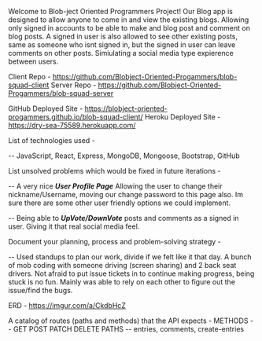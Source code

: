 Welcome to Blob-ject Oriented Programmers Project!
Our Blog app is designed to allow anyone to come in and view the existing blogs. Allowing only signed
in accounts to be able to make and blog post and comment on blog posts. A signed in user is also allowed
to see other existing posts, same as someone who isnt signed in, but the signed in user can leave comments on other posts.
Simiulating a social media type expierence between users.

Client Repo -
https://github.com/Blobject-Oriented-Progammers/blob-squad-client
Server Repo -
https://github.com/Blobject-Oriented-Progammers/blob-squad-server

GitHub Deployed Site -
https://blobject-oriented-progammers.github.io/blob-squad-client/
Heroku Deployed Site -
https://dry-sea-75589.herokuapp.com/

List of technologies used -

-- JavaScript, React, Express, MongoDB, Mongoose, Bootstrap, GitHub

List unsolved problems which would be fixed in future iterations -

-- A very nice ***User Profile Page*** Allowing the user to change their nickname/Username,
moving our change password to this page also. Im sure there are some other user friendly options we could implement.

-- Being able to ***UpVote/DownVote*** posts and comments as a signed in user. Giving it that real social media feel.

Document your planning, process and problem-solving strategy -

-- Used standups to plan our work, divide if we felt like it that day. A bunch of mob coding with someone
driving (screen sharing) and 2 back seat drivers. Not afraid to put issue tickets in to continue making progress, being stuck is no fun. Mainly was able to rely on each other to figure out the issue/find the bugs.

ERD -
https://imgur.com/a/CkdbHcZ

A catalog of routes (paths and methods) that the API expects -
METHODS
-- GET POST PATCH DELETE
PATHS
-- entries, comments, create-entries
